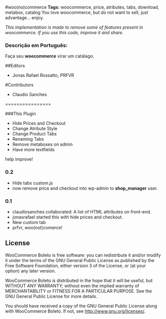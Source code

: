 #woo(no)commerce
**Tags:** woocommerce, price, atributes, tabs, download, metabox, catalog
You love woocommerce, but do not want to sell, just advantage... enjoy.

_This implementation is made ​​to remove some of features present in woocommerce. If you use this code, improve it and share._


### Descrição em Português: ###

Faça seu **woocommerce** virar um catálago.



##Editors
* Jonas Rafael Rossatto, PRFVR

#Contributors
* Claudio Sanches

================

###This Plugin
* Hide Prices and Checkout
* Change Atribute Style
* Change Product Tabs
* Renaming Tabs
* Remove metaboxes on admin
* Have more textfields

help improve!


### 0.2 ###
* Hide tabs custom.js
* now remove price and checkout into wp-admin to **shop_manager** user.

### 0.1 ###

* claudiosanches collaborated: A list of HTML attributes on front-end.
* jonasrafael started this with hide prices and checkout.
* New custom tab
* prfvr, woo(not)comerce!

## License ##

WooCommerce Boleto is free software: you can redistribute it and/or modify it under the terms of the GNU General Public License as published by the Free Software Foundation, either version 3 of the License, or (at your option) any later version.

WooCommerce Boleto is distributed in the hope that it will be useful, but WITHOUT ANY WARRANTY; without even the implied warranty of MERCHANTABILITY or FITNESS FOR A PARTICULAR PURPOSE. See the GNU General Public License for more details.

You should have received a copy of the GNU General Public License along with WooCommerce Boleto. If not, see <http://www.gnu.org/licenses/>.
